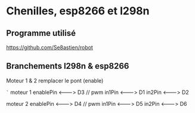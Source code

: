 # Chenilles, esp8266 et l298n

## Programme utilisé

https://github.com/Se8astien/robot

## Branchements l298n & esp8266

Moteur 1 & 2 remplacer le pont (enable) 

`̀ `
moteur 1 
enablePin  <---> D3 // pwm
in1Pin     <---> D1
in2Pin     <---> D2

moteur 2
enablePin  <---> D4 // pwm
in1Pin     <---> D5
in2Pin     <---> D6

